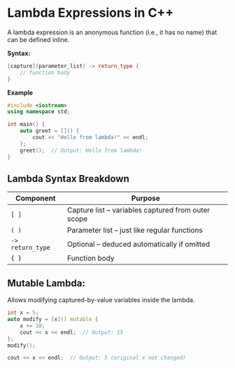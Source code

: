 # Lambda Expressions in C++

A lambda expression is an anonymous function (i.e., it has no name) that can be defined inline.

**Syntax:**

```c++
[capture](parameter_list) -> return_type {
    // function body
}
```

**Example**

```c++
#include <iostream>
using namespace std;

int main() {
    auto greet = []() {
        cout << "Hello from lambda!" << endl;
    };
    greet();  // Output: Hello from lambda!
}
```

## Lambda Syntax Breakdown

| Component        | Purpose                                            |
| ---------------- | -------------------------------------------------- |
| `[ ]`            | Capture list – variables captured from outer scope |
| `( )`            | Parameter list – just like regular functions       |
| `-> return_type` | Optional – deduced automatically if omitted        |
| `{ }`            | Function body                                      |

## **Mutable Lambda:**

Allows modifying captured-by-value variables inside the lambda.

```c++
int x = 5;
auto modify = [x]() mutable {
    x += 10;
    cout << x << endl;  // Output: 15
};
modify();

cout << x << endl;  // Output: 5 (original x not changed)
```
